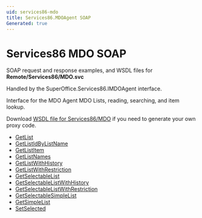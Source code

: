 ```yaml
---
uid: services86-mdo
title: Services86.MDOAgent SOAP
Generated: true
---
```


# Services86 MDO SOAP

SOAP request and response examples, and WSDL files for **Remote/Services86/MDO.svc**

Handled by the <see cref="T:SuperOffice.Services86.IMDOAgent">SuperOffice.Services86.IMDOAgent</see> interface.

Interface for the MDO Agent
MDO Lists, reading, searching, and item lookup.

Download [WSDL file for Services86/MDO](../Services86-MDO.md) if you need to generate your own proxy code.

* [GetList](GetList.md)
* [GetListIdByListName](GetListIdByListName.md)
* [GetListItem](GetListItem.md)
* [GetListNames](GetListNames.md)
* [GetListWithHistory](GetListWithHistory.md)
* [GetListWithRestriction](GetListWithRestriction.md)
* [GetSelectableList](GetSelectableList.md)
* [GetSelectableListWithHistory](GetSelectableListWithHistory.md)
* [GetSelectableListWithRestriction](GetSelectableListWithRestriction.md)
* [GetSelectableSimpleList](GetSelectableSimpleList.md)
* [GetSimpleList](GetSimpleList.md)
* [SetSelected](SetSelected.md)
